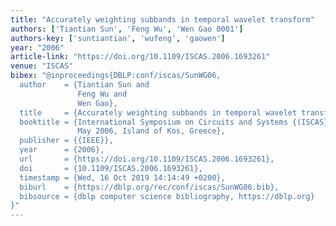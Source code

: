 ```yaml
---
title: "Accurately weighting subbands in temporal wavelet transform"
authors: ['Tiantian Sun', 'Feng Wu', 'Wen Gao 0001']
authors-key: ['suntiantian', 'wufeng', 'gaowen']
year: "2006"
article-link: "https://doi.org/10.1109/ISCAS.2006.1693261"
venue: "ISCAS"
bibex: "@inproceedings{DBLP:conf/iscas/SunWG06,
  author    = {Tiantian Sun and
               Feng Wu and
               Wen Gao},
  title     = {Accurately weighting subbands in temporal wavelet transform},
  booktitle = {International Symposium on Circuits and Systems {(ISCAS} 2006), 21-24
               May 2006, Island of Kos, Greece},
  publisher = {{IEEE}},
  year      = {2006},
  url       = {https://doi.org/10.1109/ISCAS.2006.1693261},
  doi       = {10.1109/ISCAS.2006.1693261},
  timestamp = {Wed, 16 Oct 2019 14:14:49 +0200},
  biburl    = {https://dblp.org/rec/conf/iscas/SunWG06.bib},
  bibsource = {dblp computer science bibliography, https://dblp.org}
}"
---
```

